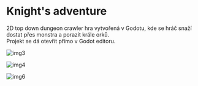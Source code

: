 # Knight's adventure
2D top down dungeon crawler hra vytvořená v Godotu, kde se hráč snaží dostat přes monstra a porazit krále orků.  
Projekt se dá otevřít přímo v Godot editoru.

![img3](https://user-images.githubusercontent.com/93346591/157076650-5000d083-ba27-4052-b043-a0d5bc9947eb.png)  
  
![img4](https://user-images.githubusercontent.com/93346591/157076687-5abfa75a-2bbe-4001-86b4-59c6ea2a57dc.png)  
  
![img6](https://user-images.githubusercontent.com/93346591/157076713-b15d2b19-b5b8-4d04-881c-d153273e7252.png)  
  
